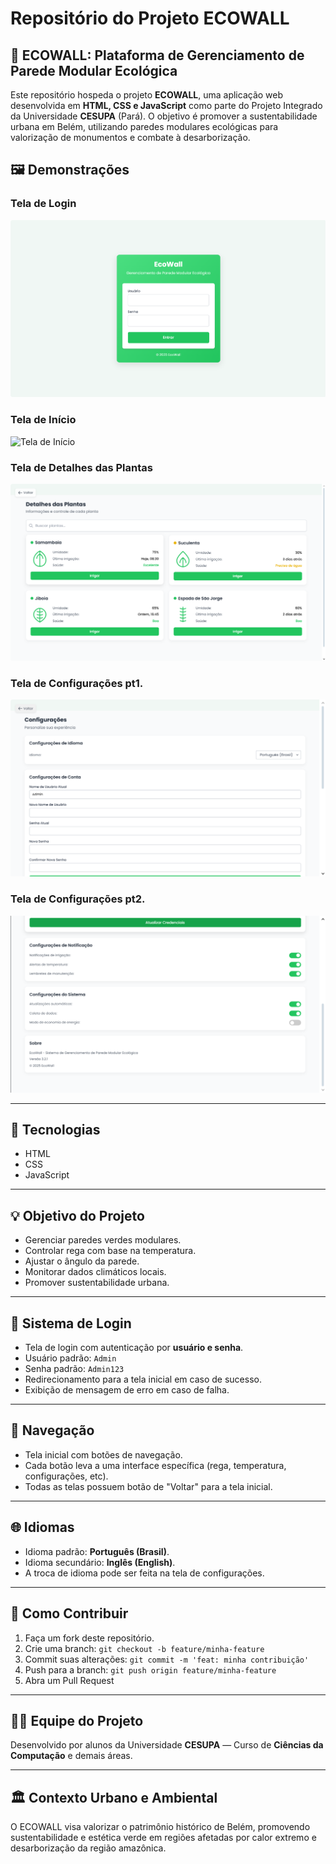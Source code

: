 # Repositório do Projeto ECOWALL

## 🌱 ECOWALL: Plataforma de Gerenciamento de Parede Modular Ecológica

Este repositório hospeda o projeto **ECOWALL**, uma aplicação web desenvolvida em **HTML, CSS e JavaScript** como parte do Projeto Integrado da Universidade **CESUPA** (Pará). O objetivo é promover a sustentabilidade urbana em Belém, utilizando paredes modulares ecológicas para valorização de monumentos e combate à desarborização.

## 🖼️ Demonstrações

### Tela de Login

![Tela de Login](images/Tela%20de%20Login.png)

### Tela de Início

![Tela de Início](images/Tela%20de%20Início.png)

### Tela de Detalhes das Plantas

![Tela de Login](images/Tela%20de%20Detalhes%20das%20Plantas.png)

### Tela de Configurações pt1.

![Tela de Configurações 1](images/Tela%20de%20Configurações%201.png)

### Tela de Configurações pt2.

![Tela de Configurações 2](images/Tela%20de%20Configurações%202.png)

---

## 🚀 Tecnologias

- HTML
- CSS
- JavaScript

---

## 💡 Objetivo do Projeto

- Gerenciar paredes verdes modulares.
- Controlar rega com base na temperatura.
- Ajustar o ângulo da parede.
- Monitorar dados climáticos locais.
- Promover sustentabilidade urbana.

---

## 🔐 Sistema de Login

- Tela de login com autenticação por **usuário e senha**.
- Usuário padrão: `Admin`
- Senha padrão: `Admin123`
- Redirecionamento para a tela inicial em caso de sucesso.
- Exibição de mensagem de erro em caso de falha.

---

## 🔄 Navegação

- Tela inicial com botões de navegação.
- Cada botão leva a uma interface específica (rega, temperatura, configurações, etc).
- Todas as telas possuem botão de "Voltar" para a tela inicial.

---

## 🌐 Idiomas

- Idioma padrão: **Português (Brasil)**.
- Idioma secundário: **Inglês (English)**.
- A troca de idioma pode ser feita na tela de configurações.

---

## 📌 Como Contribuir

1. Faça um fork deste repositório.
2. Crie uma branch: `git checkout -b feature/minha-feature`
3. Commit suas alterações: `git commit -m 'feat: minha contribuição'`
4. Push para a branch: `git push origin feature/minha-feature`
5. Abra um Pull Request

---

## 👨‍💻 Equipe do Projeto

Desenvolvido por alunos da Universidade **CESUPA** — Curso de **Ciências da Computação** e demais áreas.

---

## 🏛️ Contexto Urbano e Ambiental

O ECOWALL visa valorizar o patrimônio histórico de Belém, promovendo sustentabilidade e estética verde em regiões afetadas por calor extremo e desarborização da região amazônica.